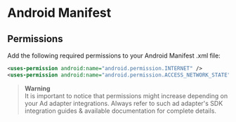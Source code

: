 # Android Manifest

## Permissions
Add the following required permissions to your Android Manifest .xml file:

```xml
<uses-permission android:name="android.permission.INTERNET" />
<uses-permission android:name="android.permission.ACCESS_NETWORK_STATE" />
```

> **Warning** \
> It is important to notice that permissions might increase depending on your Ad adapter integrations. Always refer to such ad adapter's SDK integration guides & available documentation for complete details.